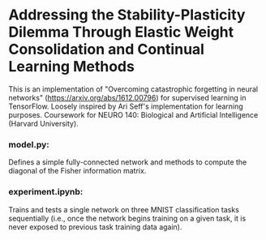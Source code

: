 # Addressing the Stability-Plasticity Dilemma Through Elastic Weight Consolidation and Continual Learning Methods

This is an implementation of "Overcoming catastrophic forgetting in neural networks" (https://arxiv.org/abs/1612.00796) for supervised learning in TensorFlow. Loosely inspired by Ari Seff's implementation for learning purposes. Coursework for NEURO 140: Biological and Artificial Intelligence (Harvard University).

### model.py: 
  Defines a simple fully-connected network and methods to compute the diagonal of the Fisher information matrix.

### experiment.ipynb:
  Trains and tests a single network on three MNIST classification tasks sequentially (i.e., once the network begins training on a given task, it is never exposed     to previous task training data again).
